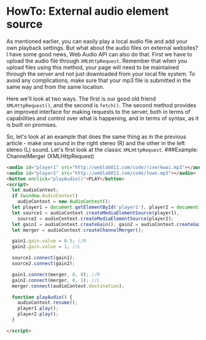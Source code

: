 # HowTo: External audio element source
As mentioned earlier, you can easily play a local audio file and add your own playback settings. But what about the 
audio files on external websites? I have some good news, Web Audio API can also do that. First we have to upload the 
audio file through `XMLHttpRequest`. Remember that when you upload files using this method, your page will
 need to be maintained through the server and not just downloaded from your local file system. To avoid any 
 complications, make sure that your mp3 file is submitted in the same way and from the same location.

Here we'll look at two ways. The first is our good old friend `XMLHttpRequest()`, and the second is `fetch()`. 
The second method provides an improved interface for making requests to the server, both in terms of capabilities 
and control over what is happening, and in terms of syntax, as it is built on promises.

So, let's look at an example that does the same thing as in the previous article - make one sound in the right stereo 
(R) and the other in the left stereo (L) sound.
Let's first look at the classic `XMLHttpRequest`.
###Example: ChannelMerger (XMLHttpRequest)
```html
<audio id="player1" src="http://weblab011.com/code/riverkwai.mp3"></audio>  <!--1-->
<audio id="player2" src="http://weblab011.com/code/town.mp3"></audio>
<button onclick="playAudio()">PLAY</button>
<script>
  let audioContext;
  if (window.AudioContext)
    audioContext = new AudioContext();
  let player1 = document.getElementById('player1'), player2 = document.getElementById('player2');
  let source1 = audioContext.createMediaElementSource(player1),
    source2 = audioContext.createMediaElementSource(player2);
  let gain1 = audioContext.createGain(), gain2 = audioContext.createGain();
  let merger = audioContext.createChannelMerger();

  gain1.gain.value = 0.5; //R                                             //[1]
  gain2.gain.value = 1; //L

  source1.connect(gain1);
  source2.connect(gain2);

  gain1.connect(merger, 0, 0); //R                                        //[2]
  gain2.connect(merger, 0, 1); //L
  merger.connect(audioContext.destination);

  function playAudio() {
    audioContext.resume();
    player1.play();
    player2.play();
  }

</script>
```